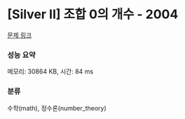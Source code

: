# [Silver II] 조합 0의 개수 - 2004 

[문제 링크](https://www.acmicpc.net/problem/2004) 

### 성능 요약

메모리: 30864 KB, 시간: 84 ms

### 분류

수학(math), 정수론(number_theory)

